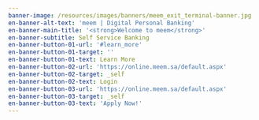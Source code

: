 ```yaml
---
banner-image: /resources/images/banners/meem_exit_terminal-banner.jpg
en-banner-alt-text: 'meem | Digital Personal Banking'
en-banner-main-title: '<strong>Welcome to meem</strong>'
en-banner-subtitle: Self Service Banking
en-banner-button-01-url: '#learn_more'
en-banner-button-01-target: ''
en-banner-button-01-text: Learn More
en-banner-button-02-url: 'https://online.meem.sa/default.aspx'
en-banner-button-02-target: _self
en-banner-button-02-text: Login
en-banner-button-03-url: 'https://online.meem.sa/default.aspx'
en-banner-button-03-target: _self
en-banner-button-03-text: 'Apply Now!'
---
```


